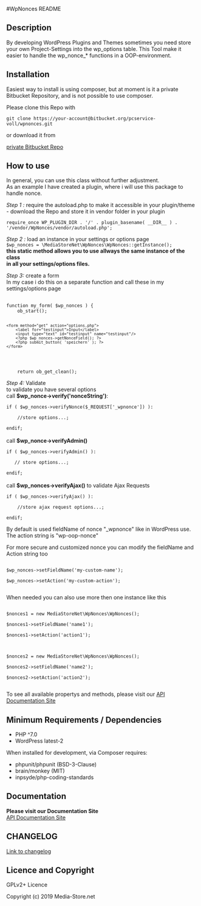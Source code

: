 #WpNonces README

## Description
By developing WordPress Plugins and Themes sometimes you need store your own Project-Settings into 
the wp_options table.
This Tool make it easier to handle the wp_nonce_* functions in a OOP-environment.

## Installation
Easiest way to install is using composer, 
but at moment is it a private Bitbucket Repository, and is not possible to use composer. 

Please clone this Repo with

`git clone https://your-account@bitbucket.org/pcservice-voll/wpnonces.git`

or download it from

[private Bitbucket Repo](https://bitbucket.org/pcservice-voll/wpnonces/)

## How to use
<section>
<p>
In general, you can use this class without further adjustment.
<br>
As an example I have created a plugin, where i will use this package to handle nonce.
</p>
</section>
<section>
<p>
<i>Step 1 :</i> require the autoload.php to make it accessible in your plugin/theme
<br>
- download the Repo and store it in vendor folder in your plugin<br>
<code>
require_once WP_PLUGIN_DIR . '/' . plugin_basename( __DIR__ ) . '/vendor/WpNonces/vendor/autoload.php';
</code> 
</p>
</section>
<section>
<p>
<i>Step 2 :</i> load an instance in your settings or options page<br>
<code>$wp_nonces = \MediaStoreNet\WpNonces\WpNonces::getInstance();</code><br>
<b>this static method allows you to use allways the same instance of the class<br>
in all your settings/options files.</b>
</p>
</section>
<section>
<p>
<i>Step 3:</i> create a form<br>
In my case i do this on a separate function and call these in my settings/options page<br>
<pre> <code>
function my_form( $wp_nonces ) {
	ob_start();
	
    <form method="get" action="options.php">
        <label for="testinput">Input</label>
        <input type="text" id="testinput" name="testinput"/>
		<?php $wp_nonces->getNonceField(); ?>
		<?php submit_button( 'speichern' ); ?>
    </form>
<br>    
	return ob_get_clean();
</code></pre>
</p>
</section>
<section>
<p>
<i>Step 4:</i> Validate<br>
to validate you have several options<br>
call <b>$wp_nonce->verify('nonceString')</b>:<br>
<code>
if ( $wp_nonces->verifyNonce($_REQUEST['_wpnonce']) ):<br>
    //store options...;<br>
endif;
</code><br>
call <b>$wp_nonce->verifyAdmin()</b><br>
<code>
if ( $wp_nonces->verifyAdmin() ):<br>
   // store options...;<br>
endif;
</code>
<br>
call <b>$wp_nonces->verifyAjax()</b> to validate Ajax Requests<br>
<code>
if ( $wp_nonces->verifyAjax() ):<br>
    //store ajax request options...;<br>
endif;
</code>
</p>
</section>
<section>
<p>
By default is used fieldName of nonce "_wpnonce" like in WordPress use.<br>
The action string is "wp-oop-nonce"
<p></p>
</section>
<section>
<p>
For more secure and customized nonce you can modify the fieldName and Action string too<br>
<code><br>
$wp_nonces->setFieldName('my-custom-name');<br>
$wp_nonces->setAction('my-custom-action');<br>
</code>
</p>
</section>
<section>
<p>
When needed you can also use more then one instance like this<br>
<code><br>
$nonces1 = new MediaStoreNet\WpNonces\WpNonces();<br>
$nonces1->setFieldName('name1');<br>
$nonces1->setAction('action1');<br>
	<br>
$nonces2 = new MediaStoreNet\WpNonces\WpNonces();<br>
$nonces2->setFieldName('name2');<br>
$nonces2->setAction('action2');<br>
</code>
</p>
</section>
<section>
<p>
To see all available propertys and methods, please visit our 
<a href="http://wpnonces.docs.media-store.net/" target="_blank">API Documentation Site</a>
</p>
</section>

## Minimum Requirements / Dependencies
* PHP ^7.0
* WordPress latest-2

When installed for development, via Composer requires:

* phpunit/phpunit (BSD-3-Clause)
* brain/monkey (MIT)
* inpsyde/php-coding-standards

## Documentation
<b>Please visit our Documentation Site</b><br>
<a href="http://wpnonces.docs.media-store.net/" target="_blank">API Documentation Site</a>

## CHANGELOG
[Link to changelog](CHANGELOG.md)
## Licence and Copyright

GPLv2+ Licence

Copyright (c) 2019 Media-Store.net
